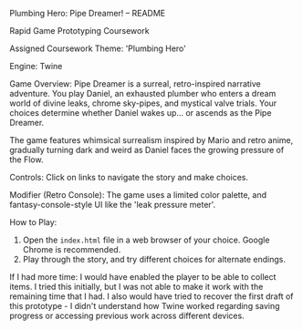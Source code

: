 Plumbing Hero: Pipe Dreamer! – README

Rapid Game Prototyping Coursework

Assigned Coursework Theme: 'Plumbing Hero'
 
Engine: Twine 

Game Overview:
Pipe Dreamer is a surreal, retro-inspired narrative adventure. You play Daniel, an exhausted plumber who enters a dream world of divine leaks, chrome sky-pipes, and mystical valve trials. Your choices determine whether Daniel wakes up… or ascends as the Pipe Dreamer.

The game features whimsical surrealism inspired by Mario and retro anime, gradually turning dark and weird as Daniel faces the growing pressure of the Flow.

Controls:
Click on links to navigate the story and make choices.

Modifier (Retro Console): The game uses a limited color palette, and fantasy-console-style UI like the 'leak pressure meter'.

How to Play:
1. Open the `index.html` file in a web browser of your choice. Google Chrome is recommended.
2. Play through the story, and try different choices for alternate endings.

If I had more time:
I would have enabled the player to be able to collect items. I tried this initially, but I was not able to make it work with the remaining time that I had.
I also would have tried to recover the first draft of this prototype - I didn't understand how Twine worked regarding saving progress or accessing previous work across different devices.


